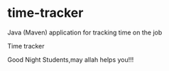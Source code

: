 # time-tracker
Java (Maven) application for tracking time on the job

Time tracker

Good Night Students,may allah helps you!!!
